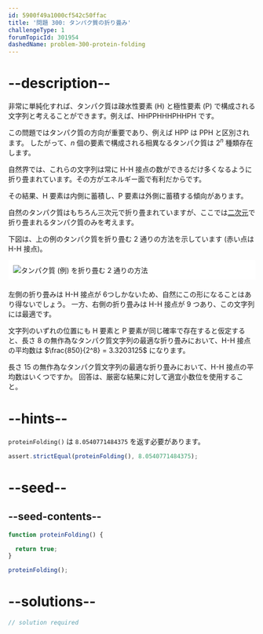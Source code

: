 ```yaml
---
id: 5900f49a1000cf542c50ffac
title: '問題 300: タンパク質の折り畳み'
challengeType: 1
forumTopicId: 301954
dashedName: problem-300-protein-folding
---
```


# --description--

非常に単純化すれば、タンパク質は疎水性要素 (H) と極性要素 (P) で構成される文字列と考えることができます。例えば、HHPPHHHPHHPH です。

この問題ではタンパク質の方向が重要であり、例えば HPP は PPH と区別されます。 したがって、$n$ 個の要素で構成される相異なるタンパク質は $2^n$ 種類存在します。

自然界では、これらの文字列は常に H-H 接点の数ができるだけ多くなるように折り畳まれています。その方がエネルギー面で有利だからです。

その結果、H 要素は内側に蓄積し、P 要素は外側に蓄積する傾向があります。

自然のタンパク質はもちろん三次元で折り畳まれていますが、ここでは<u>二次元</u>で折り畳まれるタンパク質のみを考えます。

下図は、上の例のタンパク質を折り畳む 2 通りの方法を示しています (赤い点は H-H 接点)。

<img alt="タンパク質 (例) を折り畳む 2 通りの方法" src="https://cdn.freecodecamp.org/curriculum/project-euler/protein-folding.gif" style="background-color: white; padding: 10px; display: block; margin-right: auto; margin-left: auto; margin-bottom: 1.2rem;" />

左側の折り畳みは H-H 接点が 6つしかないため、自然にこの形になることはあり得ないでしょう。 一方、右側の折り畳みは H-H 接点が 9 つあり、この文字列には最適です。

文字列のいずれの位置にも H 要素と P 要素が同じ確率で存在すると仮定すると、長さ 8 の無作為なタンパク質文字列の最適な折り畳みにおいて、H-H 接点の平均数は $\frac{850}{2^8} = 3.3203125$ になります。

長さ 15 の無作為なタンパク質文字列の最適な折り畳みにおいて、H-H 接点の平均数はいくつですか。 回答は、厳密な結果に対して適宜小数位を使用すること。

# --hints--

`proteinFolding()` は `8.0540771484375` を返す必要があります。

```js
assert.strictEqual(proteinFolding(), 8.0540771484375);
```

# --seed--

## --seed-contents--

```js
function proteinFolding() {

  return true;
}

proteinFolding();
```

# --solutions--

```js
// solution required
```

